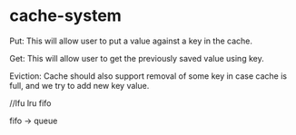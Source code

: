 # cache-system

Put: This will allow user to put a value against a key in the cache.

Get: This will allow user to get the previously saved value using key.

Eviction: Cache should also support removal of some key in case cache is full, and we try to add new key value.

//lfu lru fifo 

fifo -> queue

